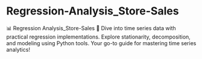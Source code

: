# Regression-Analysis_Store-Sales
📊 Regression Analysis_Store-Sales 🚀  Dive into time series data with practical regression implementations. Explore stationarity, decomposition, and modeling using Python tools. Your go-to guide for mastering time series analytics!
